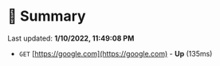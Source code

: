 # 📖 Summary
Last updated: **1/10/2022, 11:49:08 PM**

- `GET` [https://google.com](https://google.com) - **Up** (135ms)
